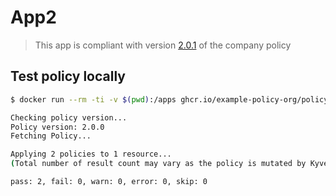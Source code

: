 # App2

> This app is compliant with version [2.0.1](https://github.com/example-policy-org/policy/releases/tag/2.0.1) of the company policy 

## Test policy locally

```bash
$ docker run --rm -ti -v $(pwd):/apps ghcr.io/example-policy-org/policy-checker

Checking policy version...
Policy version: 2.0.0
Fetching Policy...

Applying 2 policies to 1 resource...
(Total number of result count may vary as the policy is mutated by Kyverno. To check the mutated policy please try with log level 5)

pass: 2, fail: 0, warn: 0, error: 0, skip: 0
```
